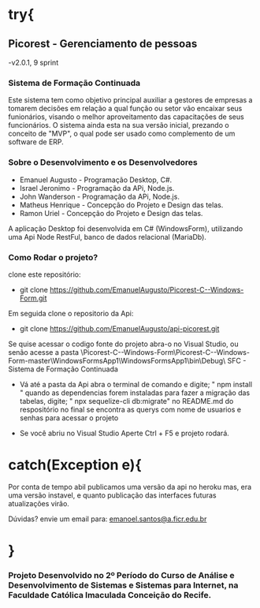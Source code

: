 # try{

## Picorest - Gerenciamento de pessoas

-v2.0.1, 9 sprint

### Sistema de Formação Continuada 

Este sistema tem como objetivo principal auxiliar a gestores de empresas a tomarem decisões em relação a qual função ou setor vão encaixar seus funionários,
visando o melhor aproveitamento das capacitações de seus funcionários.
O sistema ainda esta na sua versão inicial, prezando o conceito de "MVP", o qual pode ser usado como complemento de um software de  ERP.

### Sobre o Desenvolvimento e os Desenvolvedores

- Emanuel Augusto - Programação Desktop, C#. 
- Israel Jeronimo - Programação da APi, Node.js.
- John Wanderson  - Programação da APi, Node.js.
- Matheus Henrique - Concepção do Projeto e Design das telas.
- Ramon Uriel - Concepção do Projeto e Design das telas.

A aplicação Desktop foi desenvolvida em C# (WindowsForm), utilizando uma Api Node RestFul, banco de dados relacional (MariaDb).

### Como Rodar o projeto?

clone este repositório:

- git clone https://github.com/EmanuelAugusto/Picorest-C--Windows-Form.git 

Em seguida clone o repositorio da Api:

- git clone https://github.com/EmanuelAugusto/api-picorest.git

Se quise acessar o codigo fonte do projeto abra-o no Visual Studio, ou senão acesse a pasta \Picorest-C--Windows-Form\Picorest-C--Windows-Form-master\WindowsFormsApp1\WindowsFormsApp1\bin\Debug\ SFC - Sistema de Formação Continuada

- Vá até a pasta da Api 
   	abra o terminal de comando e digite;
   	" npm install "
   	quando as dependencias forem instaladas para fazer a migração das tabelas, digite;
   	" npx sequelize-cli db:migrate" 
   	no README.md do respositório no final se encontra as querys com nome de usuarios e senhas para acessar o projeto

- Se você abriu no Visual Studio Aperte Ctrl + F5 e projeto rodará.

# catch(Exception e){

Por conta de tempo abil publicamos uma versão da api no heroku mas, era uma versão instavel, e quanto publicação das interfaces futuras atualizações virão.

Dúvidas?
	envie um email para: emanoel.santos@a.ficr.edu.br

# }

### Projeto Desenvolvido no 2º Período do Curso de Análise e Desenvolvimento de Sistemas e Sistemas para Internet, na Faculdade Católica Imaculada Conceição do Recife.